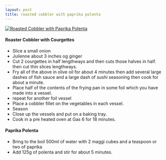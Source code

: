 ```yaml
---
layout: post
title: roasted cobbler with paprika polenta
---
```

[![Roasted Cobbler with Paprika Polenta](https://farm6.staticflickr.com/5816/20631643148_5f468bfbdd.jpg "Roasted Cobbler with Paprika Polenta")](https://www.flickr.com/photos/rjw1/20631643148/)

#### Roaster Cobbler with Courgettes ####

* Slice a small onion
* Julienne about 3 inches og ginger
* Cut 2 courgettes in half lengthways and then cuts those halves in half. then cut thin slices lengthways.
* Fry all of the above in olive oil for about 4 minutes then add several large dashes of fish sauce and a large dash of sushi seasoning then cook for about a minute.
* Place half of the contents of the frying pan in some foil which you have made into a vessel.
* repeat for another foil vessel
* Place a cobbler fillet on the vegetables in each vessel.
* Season
* Close up the vessels and put on a baking tray.
* Cook in a pre heated oven at Gas 6 for 18 minutes.


#### Paprika Polenta ####

* Bring to the boil 500ml of water with 2 maggi cubes and a teaspoon or two of paprika
* Add 125g of polenta and stir for about 5 minutes.
